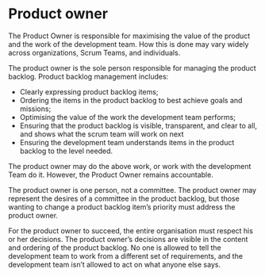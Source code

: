 # Product owner
The Product Owner is responsible for maximising the value of the product and the work of the development team. How this is done may vary widely across organizations, Scrum Teams, and individuals.

The product owner is the sole person responsible for managing the product backlog. Product backlog management includes:

- Clearly expressing product backlog items;
- Ordering the items in the product backlog to best achieve goals and missions;
- Optimising the value of the work the development team performs;
- Ensuring that the product backlog is visible, transparent, and clear to all, and shows what the scrum team will work on next
- Ensuring the development team understands items in the product backlog to the level needed.

The product owner may do the above work, or work with the development Team do it. However, the Product Owner remains accountable.

The product owner is one person, not a committee. The product owner may represent the desires of a committee in the product backlog, but those wanting to change a product backlog item’s priority must address the product owner.

For the product owner to succeed, the entire organisation must respect his or her decisions. The product owner’s decisions are visible in the content and ordering of the product backlog. No one is allowed to tell the development team to work from a different set of requirements, and the development team isn’t allowed to act on what anyone else says.
